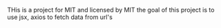 THis is a project for MIT and licensed by MIT 
the goal of this project is to use jsx, axios to fetch data from url's

